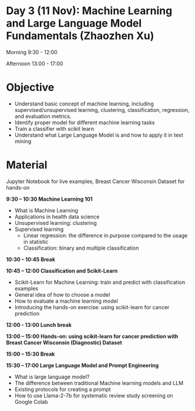 # Day 3 (11 Nov): Machine Learning and Large Language Model Fundamentals (Zhaozhen Xu)

Morning 9:30 - 12:00

Afternoon 13:00 - 17:00

# Objective

- Understand basic concept of machine learning, including supervised/unsupervised learning, clustering, classification, regression, and evaluation metrics. 
- Identify proper model for different machine learning tasks   
- Train a classifier with scikit learn 
- Understand what Large Language Model is and how to apply it in text mining

# Material 

Jupyter Notebook for live examples, Breast Cancer Wisconsin Dataset for hands-on 

**9:30 – 10:30 Machine Learning 101**
- What is Machine Learning 
- Applications in health data science 
- Unsupervised learning: clustering 
- Supervised learning 
    - Linear regression: the difference in purpose compared to the usage in statistic 
    - Classification: binary and multiple classification 

**10:30 – 10:45 Break**

**10:45 – 12:00 Classification and Scikit-Learn**
- Scikit-Learn for Machine Learning: train and predict with classification examples 
- General idea of how to choose a model 
- How to evaluate a machine learning model 
- Introducing the hands-on exercise: using scikit-learn for cancer prediction 

**12:00 - 13:00 Lunch break**

**13:00 – 15:00 Hands-on: using scikit-learn for cancer prediction with Breast Cancer Wisconsin (Diagnostic) Dataset** 

**15:00 – 15:30 Break**

**15:30 – 17:00 Large Language Model and Prompt Engineering**
- What is large language model? 
- The difference between traditional Machine learning models and LLM 
- Existing protocols for creating a prompt 
- How to use Llama-2-7b for systematic review study screening on Google Colab 
